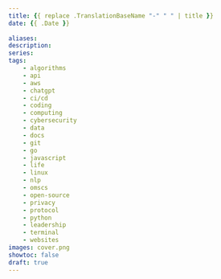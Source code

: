 ```yaml
---
title: {{ replace .TranslationBaseName "-" " " | title }}
date: {{ .Date }}
 
aliases:
description:
series:
tags:
    - algorithms
    - api
    - aws
    - chatgpt
    - ci/cd
    - coding
    - computing
    - cybersecurity
    - data
    - docs
    - git
    - go
    - javascript
    - life
    - linux
    - nlp
    - omscs
    - open-source
    - privacy
    - protocol
    - python
    - leadership
    - terminal
    - websites
images: cover.png
showtoc: false
draft: true
---
```

